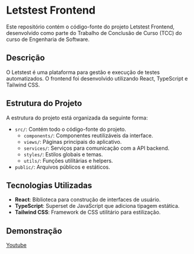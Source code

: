 # Letstest Frontend

Este repositório contém o código-fonte do projeto Letstest Frontend, desenvolvido como parte do Trabalho de Conclusão de Curso (TCC) do curso de Engenharia de Software.

## Descrição

O Letstest é uma plataforma para gestão e execução de testes automatizados. O frontend foi desenvolvido utilizando React, TypeScript e Tailwind CSS.

## Estrutura do Projeto

A estrutura do projeto está organizada da seguinte forma:

- `src/`: Contém todo o código-fonte do projeto.
  - `components/`: Componentes reutilizáveis da interface.
  - `views/`: Páginas principais do aplicativo.
  - `services/`: Serviços para comunicação com a API backend.
  - `styles/`: Estilos globais e temas.
  - `utils/`: Funções utilitárias e helpers.
- `public/`: Arquivos públicos e estáticos.

## Tecnologias Utilizadas

- **React**: Biblioteca para construção de interfaces de usuário.
- **TypeScript**: Superset de JavaScript que adiciona tipagem estática.
- **Tailwind CSS**: Framework de CSS utilitário para estilização.

## Demonstração

[Youtube](https://youtu.be/QxlsbTeRnuY)
